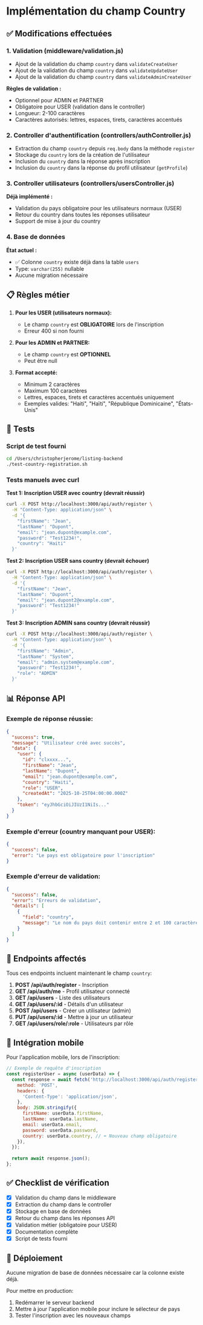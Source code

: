 # Implémentation du champ Country

## ✅ Modifications effectuées

### 1. Validation (middleware/validation.js)
- Ajout de la validation du champ `country` dans `validateCreateUser`
- Ajout de la validation du champ `country` dans `validateUpdateUser`
- Ajout de la validation du champ `country` dans `validateAdminCreateUser`

**Règles de validation :**
- Optionnel pour ADMIN et PARTNER
- Obligatoire pour USER (validation dans le controller)
- Longueur: 2-100 caractères
- Caractères autorisés: lettres, espaces, tirets, caractères accentués

### 2. Controller d'authentification (controllers/authController.js)
- Extraction du champ `country` depuis `req.body` dans la méthode `register`
- Stockage du `country` lors de la création de l'utilisateur
- Inclusion du `country` dans la réponse après inscription
- Inclusion du `country` dans la réponse du profil utilisateur (`getProfile`)

### 3. Controller utilisateurs (controllers/usersController.js)
**Déjà implémenté :**
- Validation du pays obligatoire pour les utilisateurs normaux (USER)
- Retour du country dans toutes les réponses utilisateur
- Support de mise à jour du country

### 4. Base de données
**État actuel :**
- ✅ Colonne `country` existe déjà dans la table `users`
- Type: `varchar(255)` nullable
- Aucune migration nécessaire

## 📋 Règles métier

1. **Pour les USER (utilisateurs normaux):**
   - Le champ `country` est **OBLIGATOIRE** lors de l'inscription
   - Erreur 400 si non fourni

2. **Pour les ADMIN et PARTNER:**
   - Le champ `country` est **OPTIONNEL**
   - Peut être null

3. **Format accepté:**
   - Minimum 2 caractères
   - Maximum 100 caractères
   - Lettres, espaces, tirets et caractères accentués uniquement
   - Exemples valides: "Haiti", "Haïti", "République Dominicaine", "États-Unis"

## 🧪 Tests

### Script de test fourni
```bash
cd /Users/christopherjerome/listing-backend
./test-country-registration.sh
```

### Tests manuels avec curl

**Test 1: Inscription USER avec country (devrait réussir)**
```bash
curl -X POST http://localhost:3000/api/auth/register \
  -H "Content-Type: application/json" \
  -d '{
    "firstName": "Jean",
    "lastName": "Dupont",
    "email": "jean.dupont@example.com",
    "password": "Test1234!",
    "country": "Haiti"
  }'
```

**Test 2: Inscription USER sans country (devrait échouer)**
```bash
curl -X POST http://localhost:3000/api/auth/register \
  -H "Content-Type: application/json" \
  -d '{
    "firstName": "Jean",
    "lastName": "Dupont",
    "email": "jean.dupont2@example.com",
    "password": "Test1234!"
  }'
```

**Test 3: Inscription ADMIN sans country (devrait réussir)**
```bash
curl -X POST http://localhost:3000/api/auth/register \
  -H "Content-Type: application/json" \
  -d '{
    "firstName": "Admin",
    "lastName": "System",
    "email": "admin.system@example.com",
    "password": "Test1234!",
    "role": "ADMIN"
  }'
```

## 📊 Réponse API

### Exemple de réponse réussie:
```json
{
  "success": true,
  "message": "Utilisateur créé avec succès",
  "data": {
    "user": {
      "id": "clxxxx...",
      "firstName": "Jean",
      "lastName": "Dupont",
      "email": "jean.dupont@example.com",
      "country": "Haiti",
      "role": "USER",
      "createdAt": "2025-10-25T04:00:00.000Z"
    },
    "token": "eyJhbGciOiJIUzI1NiIs..."
  }
}
```

### Exemple d'erreur (country manquant pour USER):
```json
{
  "success": false,
  "error": "Le pays est obligatoire pour l'inscription"
}
```

### Exemple d'erreur de validation:
```json
{
  "success": false,
  "error": "Erreurs de validation",
  "details": [
    {
      "field": "country",
      "message": "Le nom du pays doit contenir entre 2 et 100 caractères"
    }
  ]
}
```

## 🔄 Endpoints affectés

Tous ces endpoints incluent maintenant le champ `country`:

1. **POST /api/auth/register** - Inscription
2. **GET /api/auth/me** - Profil utilisateur connecté
3. **GET /api/users** - Liste des utilisateurs
4. **GET /api/users/:id** - Détails d'un utilisateur
5. **POST /api/users** - Créer un utilisateur (admin)
6. **PUT /api/users/:id** - Mettre à jour un utilisateur
7. **GET /api/users/role/:role** - Utilisateurs par rôle

## 🎯 Intégration mobile

Pour l'application mobile, lors de l'inscription:

```javascript
// Exemple de requête d'inscription
const registerUser = async (userData) => {
  const response = await fetch('http://localhost:3000/api/auth/register', {
    method: 'POST',
    headers: {
      'Content-Type': 'application/json',
    },
    body: JSON.stringify({
      firstName: userData.firstName,
      lastName: userData.lastName,
      email: userData.email,
      password: userData.password,
      country: userData.country, // ⬅️ Nouveau champ obligatoire
    }),
  });
  
  return await response.json();
};
```

## ✅ Checklist de vérification

- [x] Validation du champ dans le middleware
- [x] Extraction du champ dans le controller
- [x] Stockage en base de données
- [x] Retour du champ dans les réponses API
- [x] Validation métier (obligatoire pour USER)
- [x] Documentation complète
- [x] Script de tests fourni

## 🚀 Déploiement

Aucune migration de base de données nécessaire car la colonne existe déjà.

Pour mettre en production:
1. Redémarrer le serveur backend
2. Mettre à jour l'application mobile pour inclure le sélecteur de pays
3. Tester l'inscription avec les nouveaux champs
